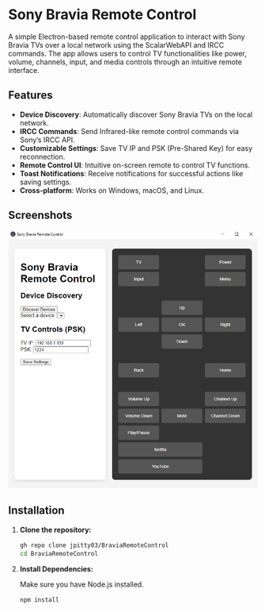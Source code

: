 # Sony Bravia Remote Control

A simple Electron-based remote control application to interact with Sony Bravia TVs over a local network using the ScalarWebAPI and IRCC commands. The app allows users to control TV functionalities like power, volume, channels, input, and media controls through an intuitive remote interface.

## Features

- **Device Discovery**: Automatically discover Sony Bravia TVs on the local network.
- **IRCC Commands**: Send Infrared-like remote control commands via Sony’s IRCC API.
- **Customizable Settings**: Save TV IP and PSK (Pre-Shared Key) for easy reconnection.
- **Remote Control UI**: Intuitive on-screen remote to control TV functions.
- **Toast Notifications**: Receive notifications for successful actions like saving settings.
- **Cross-platform**: Works on Windows, macOS, and Linux.

## Screenshots

![screenshot1](./assets/screenshot_1.png)

## Installation

1. **Clone the repository:**

   ```bash
   gh repo clone jpitty03/BraviaRemoteControl
   cd BraviaRemoteControl
   ```

2. **Install Dependencies:**

   Make sure you have Node.js installed.
   ```bash
   npm install
   ```

